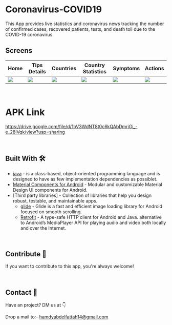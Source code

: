 # Coronavirus-COVID19
This App provides live statistics and coronavirus news tracking the number of confirmed cases, recovered patients, tests, and death toll due to the COVID-19 coronavirus.

  

## Screens
Home | Tips Details | Countries | Country Statistics | Symptoms | Actions  
--- | --- | --- | --- | --- | ---  
![](https://user-images.githubusercontent.com/43134132/78665285-dbd8b100-78d5-11ea-800a-a620ea664de1.jpg) |![](https://user-images.githubusercontent.com/43134132/78665249-ccf1fe80-78d5-11ea-8905-fb14a751dbc6.jpg) |![](https://user-images.githubusercontent.com/43134132/78665253-cf545880-78d5-11ea-8ab3-4f767b2c0418.jpg) |![](https://user-images.githubusercontent.com/43134132/78665268-d54a3980-78d5-11ea-8cf6-32480231c813.jpg) |![](https://user-images.githubusercontent.com/43134132/78665276-d8ddc080-78d5-11ea-9997-b3db2a1229ee.jpg) |![](https://user-images.githubusercontent.com/43134132/78665280-da0eed80-78d5-11ea-991f-ca63b2781d63.jpg)
<br />

# APK Link
https://drive.google.com/file/d/1bV3WdNT8t0c6kQAbDmrjGj_-e_28lVqk/view?usp=sharing


<br />


## Built With 🛠
- [java](https://www.geeksforgeeks.org/introduction-to-java/) - is a class-based, object-oriented programming language and is designed to have as few implementation dependencies as possiblet.
- [Material Components for Android](https://github.com/material-components/material-components-android) - Modular and customizable Material Design UI components for Android.
- [Third party libraries] - Collection of libraries that help you design robust, testable, and maintainable apps.
   - [glide](https://bumptech.github.io/glide/) - Glide is a fast and efficient image loading library for Android focused on smooth scrolling.
   - [Retrofit](https://square.github.io/retrofit/) - A type-safe HTTP client for Android and Java.
alternative to Android’s MediaPlayer API for playing audio and video both locally and over the Internet.


<br />


## Contribute 🤝
If you want to contribute to this app, you're always welcome!

<br>

## Contact 📩
Have an project? DM us at 👇

Drop a mail to:- hamdyabdelfattah14@gmail.com

<br>

<br />
